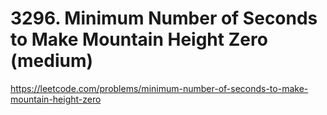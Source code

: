# 3296. Minimum Number of Seconds to Make Mountain Height Zero (medium)

https://leetcode.com/problems/minimum-number-of-seconds-to-make-mountain-height-zero
